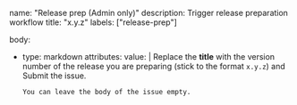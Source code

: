 name: "Release prep (Admin only)"
description: Trigger release preparation workflow
title: "x.y.z"
labels: ["release-prep"]

body:
  - type: markdown
    attributes:
      value: |
        Replace the **title** with the version number of the release you are preparing (stick to the format `x.y.z`) and Submit the issue.

        You can leave the body of the issue empty.
